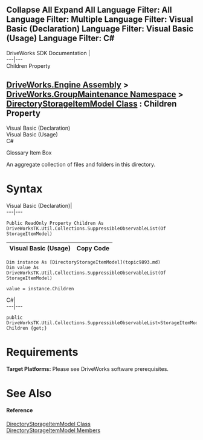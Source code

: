 Collapse All Expand All Language Filter: All  Language Filter: Multiple  Language Filter: Visual Basic (Declaration) Language Filter: Visual Basic (Usage) Language Filter: C#  
---  
DriveWorks SDK Documentation  |   
---|---  
Children Property   
  
[DriveWorks.Engine Assembly](topic2156.md) > [DriveWorks.GroupMaintenance Namespace](topic9628.md) > [DirectoryStorageItemModel Class](topic9893.md) : Children Property  
---  
  
Visual Basic (Declaration)    
Visual Basic (Usage)    
C# 

Glossary Item Box

An aggregate collection of files and folders in this directory. 

# Syntax

Visual Basic (Declaration)|   
---|---  
      
    
    Public ReadOnly Property Children As DriveWorksTK.Util.Collections.SuppressibleObservableList(Of StorageItemModel)  
  
Visual Basic (Usage)| Copy Code  
---|---  
      
    
    Dim instance As [DirectoryStorageItemModel](topic9893.md)
    Dim value As DriveWorksTK.Util.Collections.SuppressibleObservableList(Of StorageItemModel)
     
    value = instance.Children  
  
C#|   
---|---  
      
    
    public DriveWorksTK.Util.Collections.SuppressibleObservableList<StorageItemModel> Children {get;}  
  
# Requirements

**Target Platforms:** Please see DriveWorks software prerequisites.

# See Also

#### Reference

[DirectoryStorageItemModel Class](topic9893.md)   
[DirectoryStorageItemModel Members](topic9894.md)


